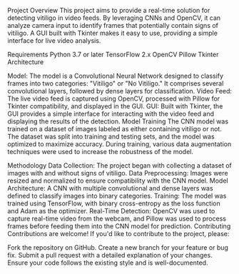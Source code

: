 Project Overview
This project aims to provide a real-time solution for detecting vitiligo in video feeds. By leveraging CNNs and OpenCV, it can analyze camera input to identify frames that potentially contain signs of vitiligo. A GUI built with Tkinter makes it easy to use, providing a simple interface for live video analysis.

Requirements
Python 3.7 or later
TensorFlow 2.x
OpenCV
Pillow
Tkinter
Architecture


Model: The model is a Convolutional Neural Network designed to classify frames into two categories: "Vitiligo" or "No Vitiligo." It comprises several convolutional layers, followed by dense layers for classification.
Video Feed: The live video feed is captured using OpenCV, processed with Pillow for Tkinter compatibility, and displayed in the GUI.
GUI: Built with Tkinter, the GUI provides a simple interface for interacting with the video feed and displaying the results of the detection.
Model Training
The CNN model was trained on a dataset of images labeled as either containing vitiligo or not. The dataset was split into training and testing sets, and the model was optimized to maximize accuracy. During training, various data augmentation techniques were used to increase the robustness of the model.

Methodology
Data Collection: The project began with collecting a dataset of images with and without signs of vitiligo.
Data Preprocessing: Images were resized and normalized to ensure compatibility with the CNN model.
Model Architecture: A CNN with multiple convolutional and dense layers was defined to classify images into binary categories.
Training: The model was trained using TensorFlow, with binary cross-entropy as the loss function and Adam as the optimizer.
Real-Time Detection: OpenCV was used to capture real-time video from the webcam, and Pillow was used to process frames before feeding them into the CNN model for prediction.
Contributing
Contributions are welcome! If you'd like to contribute to the project, please:

Fork the repository on GitHub.
Create a new branch for your feature or bug fix.
Submit a pull request with a detailed explanation of your changes.
Ensure your code follows the existing style and is well-documented.
